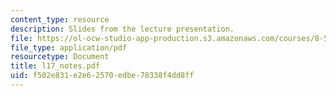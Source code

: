 ```yaml
---
content_type: resource
description: Slides from the lecture presentation.
file: https://ol-ocw-studio-app-production.s3.amazonaws.com/courses/8-591j-systems-biology-fall-2004/f502e831e2e62570edbe78338f4dd8ff_l17_notes.pdf
file_type: application/pdf
resourcetype: Document
title: l17_notes.pdf
uid: f502e831-e2e6-2570-edbe-78338f4dd8ff
---
```

